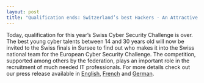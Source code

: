 ```yaml
---
layout: post
title: "Qualification ends: Switzerland’s best Hackers - An Attractive Target for IT-Recruiter"
---
```


<!-- preview_img -->

Today, qualification for this year’s Swiss Cyber Security Challenge is over. The best young cyber talents between 14 and 30 years old will now be invited to the Swiss finals in Sursee to find out who makes it into the Swiss national team for the European Cyber Security Challenge. 
The competition, supported among others by the federation, plays an important role in the
recruitment of much needed IT professionals. For more details check out our press release available in <a href="/res/press/SCS_MM-Ende_Qualifikation-EN.pdf">English</a>, <a href="/res/press/SCS_MM-Ende_Qualifikation-FR.pdf">French</a> and <a href="/res/press/SCS_MM-Ende_Qualifikation-DE.pdf">German</a>. 


